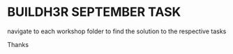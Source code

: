 # BUILDH3R SEPTEMBER TASK

navigate to each workshop folder to find the solution to the respective tasks

Thanks
